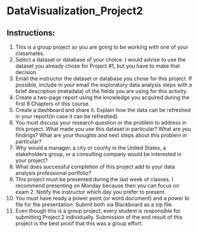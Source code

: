 # DataVisualization_Project2

## Instructions:
1. This is a group project so you are going to be working with one of your classmates.
2. Select a dataset or database of your choice. I would advise to use the dataset you already chose for Project #1, but you have to make that decision.
3. Email the instructor the dataset or database you chose for this project. If possible, include in your email the exploratory data analysis steps with a brief description (metadata) of the fields you are using for this activity. 
4. Create a two-page report  using the knowledge you acquired during the first 8 Chapters of this course.
5. Create a dashboard and share it. Explain how the data can be refreshed in your report(in case it can be refreshed).
6. You must discuss your research question or the problem to address in this project. What made you use this dataset in particular? What are you findings? What are your thoughts and next steps about this problem in particular?
7. Why would a manager, a city or county in the United States, a stakeholders group, or a consulting company would be interested in your project?
8. What does successful completion of this project add to your data analysis professional portfolio?
9. This project must be presented during the last week of classes. I recommend presenting on Monday because then you can focus on exam 2. Notify the instructor which day you prefer to present.
10. You must have ready a power point (or word document) and a power bi file for the presentation. Submit both via Blackboard as a zip file.
11. Even though this is a group project, every student is responsible for submitting Project 2 individually. Submission of the end result of this project is the best proof that this was a group effort.
